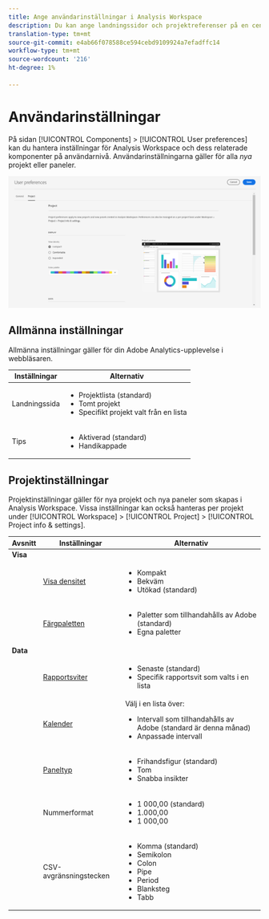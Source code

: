 ```yaml
---
title: Ange användarinställningar i Analysis Workspace
description: Du kan ange landningssidor och projektreferenser på en central plats.
translation-type: tm+mt
source-git-commit: e4ab66f078588ce594cebd9109924a7efadffc14
workflow-type: tm+mt
source-wordcount: '216'
ht-degree: 1%

---
```



# Användarinställningar

På sidan [!UICONTROL Components] > [!UICONTROL User preferences] kan du hantera inställningar för Analysis Workspace och dess relaterade komponenter på användarnivå. Användarinställningarna gäller för alla *nya* projekt eller paneler.

![Användarinställningar](assets/user-preferences.png)

## Allmänna inställningar

Allmänna inställningar gäller för din Adobe Analytics-upplevelse i webbläsaren.

| Inställningar | Alternativ |
| --- | --- |
| Landningssida | <ul><li>Projektlista (standard)</li><li>Tomt projekt</li><li>Specifikt projekt valt från en lista</li></ul> |
| Tips | <ul><li>Aktiverad (standard)</li><li>Handikappade</li></ul> |

## Projektinställningar

Projektinställningar gäller för nya projekt och nya paneler som skapas i Analysis Workspace. Vissa inställningar kan också hanteras per projekt under [!UICONTROL Workspace] > [!UICONTROL Project] > [!UICONTROL Project info & settings].

| Avsnitt | Inställningar | Alternativ |
| --- | --- | --- |
| **Visa** |  |  |
|  | [Visa densitet](https://experienceleague.adobe.com/docs/analytics/analyze/analysis-workspace/build-workspace-project/view-density.html) | <ul><li>Kompakt</li><li>Bekväm</li><li>Utökad (standard)</li></ul> |
|  | [Färgpaletten](https://experienceleague.adobe.com/docs/analytics/analyze/analysis-workspace/build-workspace-project/color-palettes.html) | <ul><li>Paletter som tillhandahålls av Adobe (standard)</li><li>Egna paletter</li></ul> |
| **Data** |  |  |
|  | [Rapportsviter](https://experienceleague.adobe.com/docs/analytics/analyze/analysis-workspace/panels/panels.html?#report-suite) | <ul><li>Senaste (standard)</li><li>Specifik rapportsvit som valts i en lista</li></ul> |
|  | [Kalender](https://experienceleague.adobe.com/docs/analytics/analyze/analysis-workspace/panels/panels.html?#calendar) | Välj i en lista över: <ul><li>Intervall som tillhandahålls av Adobe (standard är denna månad)</li><li>Anpassade intervall</li></ul> |
|  | [Paneltyp](https://experienceleague.adobe.com/docs/analytics/analyze/analysis-workspace/panels/panels.html) | <ul><li>Frihandsfigur (standard)</li><li>Tom</li><li>Snabba insikter</li></ul> |
|  | Nummerformat | <ul><li>1 000,00 (standard)</li><li>1.000,00</li><li>1 000,00</li></ul> |
|  | CSV-avgränsningstecken | <ul><li>Komma (standard)</li><li>Semikolon</li><li>Colon</li><li>Pipe</li><li>Period</li><li>Blanksteg</li><li>Tabb</li></ul> |
